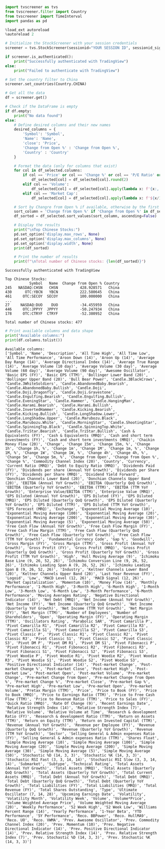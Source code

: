 ```python
import tvscreener as tvs
from tvscreener.filter import Country
from tvscreener import TimeInterval
import pandas as pd

%load_ext autoreload
%autoreload 2

```


```python
# Initialize the StockScreener with your session credentials
screener = tvs.StockScreener(sessionid="YOUR SESSION ID", sessionid_sign="YOUR SESSION ID SIGN")

if screener.is_authenticated():
    print("Successfully authenticated with TradingView")
else:
    print("Failed to authenticate with TradingView")

# Set the country filter to China
screener.set_countries(Country.CHINA)

# Get all the data
df = screener.get()

# Check if the DataFrame is empty
if df.empty:
    print("No data found")
else:
    # Define desired columns and their new names
    desired_columns = {
        'Symbol': 'Symbol',
        'Name': 'Name',
        'close': 'Price',
        'Change from Open %' : 'Change from Open %',
        'Country' : 'Country'
    }

    # Format the data (only for columns that exist)
    for col in df_selected.columns:
        if col == 'Price' or col == 'Change %' or col == 'P/E Ratio' or col == 'Dividend Yield %':
            df_selected[col] = df_selected[col].round(2)
        elif col == 'Volume':
            df_selected[col] = df_selected[col].apply(lambda x: f'{x:,.0f}' if pd.notnull(x) else '')
        elif col == 'Market Cap':
            df_selected[col] = df_selected[col].apply(lambda x: f'${x/1e9:.2f}B' if x >= 1e9 else f'${x/1e6:.2f}M' if pd.notnull(x) else '')

    # Sort by Changre from Open % if available, otherwise by the first column
    sort_column = 'Change from Open %' if 'Change from Open %' in df_selected.columns else df_selected.columns[0]
    df_sorted = df_selected.sort_values(sort_column, ascending=False)

    # Display the results
    print("\nTop Chinese Stocks:")
    pd.set_option('display.max_rows', None)
    pd.set_option('display.max_columns', None)
    pd.set_option('display.width', None)
    print(df_sorted)

    # Print the number of results
    print(f"\nTotal number of Chinese stocks: {len(df_sorted)}")
```

    Successfully authenticated with TradingView
    
    Top Chinese Stocks:
               Symbol   Name  Change from Open % Country
    245   NASDAQ:CHSN   CHSN          428.928571   China
    430      OTC:YBCN   YBCN          222.580645   China
    461     OTC:SECOY  SECOY          100.000000   China
    ...
    27     NASDAQ:DUO    DUO          -34.455959   China
    446     OTC:JPPYY  JPPYY          -50.247934   China
    178     OTC:CTRYF  CTRYF          -52.380952   China
    
    Total number of Chinese stocks: 477



```python
# Print available columns and data shape
print("Available columns:")
print(df.columns.tolist())
```

    Available columns:
    ['Symbol', 'Name', 'Description', 'All Time High', 'All Time Low', 'All Time Performance', 'Aroon Down (14)', 'Aroon Up (14)', 'Average Day Range (14)', 'Average Directional Index (14)', 'Average True Range (14)', 'Average Volume (10 day)', 'Average Volume (30 day)', 'Average Volume (60 day)', 'Average Volume (90 day)', 'Awesome Oscillator', 'Basic EPS (FY)', 'Basic EPS (TTM)', 'Bollinger Lower Band (20)', 'Bollinger Upper Band (20)', 'Bull Bear Power', 'Candle.3BlackCrows', 'Candle.3WhiteSoldiers', 'Candle.AbandonedBaby.Bearish', 'Candle.AbandonedBaby.Bullish', 'Candle.Doji', 'Candle.Doji.Dragonfly', 'Candle.Doji.Gravestone', 'Candle.Engulfing.Bearish', 'Candle.Engulfing.Bullish', 'Candle.EveningStar', 'Candle.Hammer', 'Candle.HangingMan', 'Candle.Harami.Bearish', 'Candle.Harami.Bullish', 'Candle.InvertedHammer', 'Candle.Kicking.Bearish', 'Candle.Kicking.Bullish', 'Candle.LongShadow.Lower', 'Candle.LongShadow.Upper', 'Candle.Marubozu.Black', 'Candle.Marubozu.White', 'Candle.MorningStar', 'Candle.ShootingStar', 'Candle.SpinningTop.Black', 'Candle.SpinningTop.White', 'Candle.TriStar.Bearish', 'Candle.TriStar.Bullish', 'Cash & Equivalents (FY)', 'Cash & Equivalents (MRQ)', 'Cash and short term investments (FY)', 'Cash and short term investments (MRQ)', 'Chaikin Money Flow (20)', 'Change', 'Change 15m', 'Change 15m, %', 'Change 1h', 'Change 1h, %', 'Change 1m', 'Change 1M', 'Change 1m, %', 'Change 1M, %', 'Change 1W', 'Change 1W, %', 'Change 4h', 'Change 4h, %', 'Change 5m', 'Change 5m, %', 'Change from Open', 'Change from Open %', 'Change %', 'Commodity Channel Index (20)', 'Country', 'Currency', 'Current Ratio (MRQ)', 'Debt to Equity Ratio (MRQ)', 'Dividends Paid (FY)', 'Dividends per share (Annual YoY Growth)', 'Dividends per Share (FY)', 'Dividends per Share (MRQ)', 'Dividend Yield Forward', 'Donchian Channels Lower Band (20)', 'Donchian Channels Upper Band (20)', 'EBITDA (Annual YoY Growth)', 'EBITDA (Quarterly QoQ Growth)', 'EBITDA (Quarterly YoY Growth)', 'EBITDA (TTM)', 'EBITDA (TTM YoY Growth)', 'Enterprise Value/EBITDA (TTM)', 'Enterprise Value (MRQ)', 'EPS Diluted (Annual YoY Growth)', 'EPS Diluted (FY)', 'EPS Diluted (MRQ)', 'EPS Diluted (Quarterly QoQ Growth)', 'EPS Diluted (Quarterly YoY Growth)', 'EPS Diluted (TTM)', 'EPS Diluted (TTM YoY Growth)', 'EPS Forecast (MRQ)', 'Exchange', 'Exponential Moving Average (10)', 'Exponential Moving Average (100)', 'Exponential Moving Average (20)', 'Exponential Moving Average (200)', 'Exponential Moving Average (30)', 'Exponential Moving Average (5)', 'Exponential Moving Average (50)', 'Free Cash Flow (Annual YoY Growth)', 'Free Cash Flow Margin (FY)', 'Free Cash Flow Margin (TTM)', 'Free Cash Flow (Quarterly QoQ Growth)', 'Free Cash Flow (Quarterly YoY Growth)', 'Free Cash Flow (TTM YoY Growth)', 'Fundamental Currency Code', 'Gap %', 'Goodwill', 'Gross Margin (FY)', 'Gross Margin (TTM)', 'Gross Profit (Annual YoY Growth)', 'Gross Profit (FY)', 'Gross Profit (MRQ)', 'Gross Profit (Quarterly QoQ Growth)', 'Gross Profit (Quarterly YoY Growth)', 'Gross Profit (TTM YoY Growth)', 'High', 'Hull Moving Average (9)', 'Ichimoku Base Line (9, 26, 52, 26)', 'Ichimoku Conversion Line (9, 26, 52, 26)', 'Ichimoku Leading Span A (9, 26, 52, 26)', 'Ichimoku Leading Span B (9, 26, 52, 26)', 'Industry', 'Keltner Channels Lower Band (20)', 'Keltner Channels Upper Band (20)', 'Last Year Revenue (FY)', 'Logoid', 'Low', 'MACD Level (12, 26)', 'MACD Signal (12, 26)', 'Market Capitalization', 'Momentum (10)', 'Money Flow (14)', 'Monthly Performance', '1-Month High', '3-Month High', '6-Month High', '1-Month Low', '3-Month Low', '6-Month Low', '3-Month Performance', '6-Month Performance', 'Moving Averages Rating', 'Negative Directional Indicator (14)', 'Net Debt (MRQ)', 'Net Income (Annual YoY Growth)', 'Net Income (FY)', 'Net Income (Quarterly QoQ Growth)', 'Net Income (Quarterly YoY Growth)', 'Net Income (TTM YoY Growth)', 'Net Margin (FY)', 'Net Margin (TTM)', 'Number of Employees', 'Number of Shareholders', 'Open', 'Operating Margin (FY)', 'Operating Margin (TTM)', 'Oscillators Rating', 'Parabolic SAR', 'Pivot Camarilla P', 'Pivot Camarilla R1', 'Pivot Camarilla R2', 'Pivot Camarilla R3', 'Pivot Camarilla S1', 'Pivot Camarilla S2', 'Pivot Camarilla S3', 'Pivot Classic P', 'Pivot Classic R1', 'Pivot Classic R2', 'Pivot Classic R3', 'Pivot Classic S1', 'Pivot Classic S2', 'Pivot Classic S3', 'Pivot DM P', 'Pivot DM R1', 'Pivot DM S1', 'Pivot Fibonacci P', 'Pivot Fibonacci R1', 'Pivot Fibonacci R2', 'Pivot Fibonacci R3', 'Pivot Fibonacci S1', 'Pivot Fibonacci S2', 'Pivot Fibonacci S3', 'Pivot Woodie P', 'Pivot Woodie R1', 'Pivot Woodie R2', 'Pivot Woodie R3', 'Pivot Woodie S1', 'Pivot Woodie S2', 'Pivot Woodie S3', 'Positive Directional Indicator (14)', 'Post-market Change', 'Post-market Change %', 'Post-market Close', 'Post-market High', 'Post-market Low', 'Post-market Open', 'Post-market Volume', 'Pre-market Change', 'Pre-market Change from Open', 'Pre-market Change from Open %', 'Pre-market Change %', 'Pre-market Close', 'Pre-market Gap %', 'Pre-market High', 'Pre-market Low', 'Pre-market Open', 'Pre-market Volume', 'Pretax Margin (TTM)', 'Price', 'Price to Book (FY)', 'Price to Book (MRQ)', 'Price to Earnings Ratio (TTM)', 'Price to Free Cash Flow (TTM)', 'Price to Revenue Ratio (TTM)', 'Price to Sales (FY)', 'Quick Ratio (MRQ)', 'Rate Of Change (9)', 'Recent Earnings Date', 'Relative Strength Index (14)', 'Relative Strength Index (7)', 'Relative Volume', 'Relative Volume at Time', 'Research & development Ratio (FY)', 'Research & development Ratio (TTM)', 'Return on Assets (TTM)', 'Return on Equity (TTM)', 'Return on Invested Capital (TTM)', 'Revenue (Annual YoY Growth)', 'Revenue per Employee (FY)', 'Revenue (Quarterly QoQ Growth)', 'Revenue (Quarterly YoY Growth)', 'Revenue (TTM YoY Growth)', 'Sector', 'Selling General & Admin expenses Ratio (FY)', 'Selling General & Admin expenses Ratio (TTM)', 'Shares Float', 'Simple Moving Average (10)', 'Simple Moving Average (100)', 'Simple Moving Average (20)', 'Simple Moving Average (200)', 'Simple Moving Average (30)', 'Simple Moving Average (5)', 'Simple Moving Average (50)', 'Stochastic %D (14, 3, 3)', 'Stochastic %K (14, 3, 3)', 'Stochastic RSI Fast (3, 3, 14, 14)', 'Stochastic RSI Slow (3, 3, 14, 14)', 'Submarket', 'Subtype', 'Technical Rating', 'Total Assets (Annual YoY Growth)', 'Total Assets (MRQ)', 'Total Assets (Quarterly QoQ Growth)', 'Total Assets (Quarterly YoY Growth)', 'Total Current Assets (MRQ)', 'Total Debt (Annual YoY Growth)', 'Total Debt (MRQ)', 'Total Debt (Quarterly QoQ Growth)', 'Total Debt (Quarterly YoY Growth)', 'Total Liabilities (FY)', 'Total Liabilities (MRQ)', 'Total Revenue (FY)', 'Total Shares Outstanding', 'Type', 'Ultimate Oscillator (7, 14, 28)', 'Upcoming Earnings Date', 'Volatility', 'Volatility Month', 'Volatility Week', 'Volume', 'Volume*Price', 'Volume Weighted Average Price', 'Volume Weighted Moving Average (20)', 'Weekly Performance', '52 Week High', '52 Week Low', 'Williams Percent Range (14)', 'Yearly Performance', '1-Year Beta', 'YTD Performance', '5Y Performance', 'Reco. BBPower', 'Reco. HullMA9', 'Reco. UO', 'Reco. VWMA', 'Prev. Awesome Oscillator', 'Prev. Commodity Channel Index (20)', 'Prev. Momentum (10)', 'Prev. Negative Directional Indicator (14)', 'Prev. Positive Directional Indicator (14)', 'Prev. Relative Strength Index (14)', 'Prev. Relative Strength Index (7)', 'Prev. Stochastic %D (14, 3, 3)', 'Prev. Stochastic %K (14, 3, 3)']



```python

```
